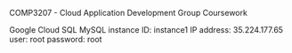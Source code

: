 COMP3207 - Cloud Application Development
Group Coursework


Google Cloud SQL
MySQL
instance ID: instance1
IP address: 35.224.177.65
user: root
password: root

